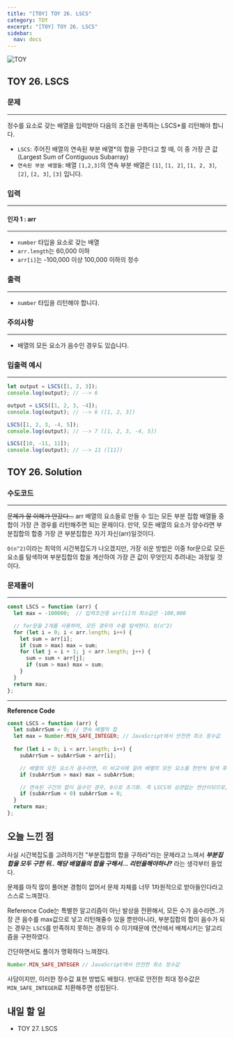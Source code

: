 ```yaml
---
title: "[TOY] TOY 26. LSCS"
category: TOY
excerpt: "[TOY] TOY 26. LSCS"
sidebar:
  nav: docs
---
```


![TOY](https://user-images.githubusercontent.com/83164003/131701318-f0ff36c4-1fcc-4f21-b978-18a9d8ec3386.jpg)
## TOY 26. LSCS
### 문제
---
정수를 요소로 갖는 배열을 입력받아 다음의 조건을 만족하는 LSCS*를 리턴해야 합니다.

- `LSCS`: 주어진 배열의 연속된 부분 배열*의 합을 구한다고 할 때, 이 중 가장 큰 값(Largest Sum of Contiguous Subarray)
- `연속된 부분 배열들`: 배열 `[1,2,3]`의 연속 부분 배열은 `[1]`, `[1, 2]`, `[1, 2, 3]`, `[2]`, `[2, 3]`, `[3]` 입니다.


### 입력
---
#### 인자 1 : arr
---
- `number` 타입을 요소로 갖는 배열
- `arr.length`는 60,000 이하
- `arr[i]`는 -100,000 이상 100,000 이하의 정수

### 출력
---
- `number` 타입을 리턴해야 합니다.

### 주의사항
---
- 배열의 모든 요소가 음수인 경우도 있습니다.

### 입출력 예시
---
```javascript
let output = LSCS([1, 2, 3]);
console.log(output); // --> 6

output = LSCS([1, 2, 3, -4]);
console.log(output); // --> 6 ([1, 2, 3])

LSCS([1, 2, 3, -4, 5]);
console.log(output); // --> 7 ([1, 2, 3, -4, 5])

LSCS([10, -11, 11]);
console.log(output); // --> 11 ([11])
```

## TOY 26. Solution
### 수도코드
---
~~문제가 잘 이해가 안갔다...~~ arr 배열의 요소들로 만들 수 있는 모든 부분 집합 배열들 중 합이 가장 큰 경우를 리턴해주면 되는 문제이다. 만약, 모든 배열의 요소가 양수라면 부분집합의 합중 가장 큰 부분집합은 자기 자신(arr)일것이다.


`O(n^2)`이라는 최악의 시간복잡도가 나오겠지만, 가장 쉬운 방법은 이중 for문으로 모든 요소를 탐색하며 부분집합의 합을 계산하여 가장 큰 값이 무엇인지 추려내는 과정일 것 이다.

### 문제풀이
---
```javascript
const LSCS = function (arr) {
  let max = -100000;  // 입력조건중 arr[i]의 최소값은 -100,000

  // for문을 2개를 사용하여, 모든 경우의 수를 탐색한다. O(n^2)
  for (let i = 0; i < arr.length; i++) {
    let sum = arr[i]; 
    if (sum > max) max = sum; 
    for (let j = i + 1; j < arr.length; j++) {
      sum = sum + arr[j];
      if (sum > max) max = sum;
    }
  }
  return max;
};
```
--- 
**Reference Code**
```javascript
const LSCS = function (arr) {
  let subArrSum = 0; // 연속 배열의 합
  let max = Number.MIN_SAFE_INTEGER; // JavaScript에서 안전한 최소 정수값
  
  for (let i = 0; i < arr.length; i++) {
    subArrSum = subArrSum + arr[i];

    // 배열의 모든 요소가 음수라면, 이 비교식에 걸려 배열의 모든 요소를 한번씩 탐색 후 가장 큰 정수 요소만 반환된다.
    if (subArrSum > max) max = subArrSum;  

    // 연속된 구간의 합이 음수인 경우, 0으로 초기화. 즉 LSCS와 상관없는 연산이되므로, 해당 값은 고려하지 않는다.
    if (subArrSum < 0) subArrSum = 0;
  }
  return max;  
};
```

## 오늘 느낀 점
사실 시간복잡도를 고려하기전 "부분집합의 합을 구하라"라는 문제라고 느껴서 ***부분집합을 모두 구한 뒤.. 해당 배열들의 합을 구해서... 리턴을해야하나?*** 라는 생각부터 들었다. 

문제를 아직 많이 풀어본 경험이 없어서 문제 자체를 너무 1차원적으로 받아들인다라고 스스로 느껴졌다. 

Reference Code는 특별한 알고리즘이 아닌 발상을 전환해서, 모든 수가 음수라면..가장 큰 음수를 max값으로 넣고 리턴해줄수 있을 뿐만아니라, 부분집합의 합이 음수가 되는 경우는 `LSCS`를 만족하지 못하는 경우의 수 이기때문에 연산에서 배제시키는 알고리즘을 구현하였다.

간단하면서도 풀이가 명확하다 느껴졌다. 

```javascript
Number.MIN_SAFE_INTEGER // JavaScript에서 안전한 최소 정수값
```
사담이지만, 이러한 정수값 표현 방법도 배웠다. 반대로 안전한 최대 정수값은 `MIN_SAFE_INTEGER`로 치환해주면 성립된다.
## 내일 할 일
- TOY 27. LSCS
